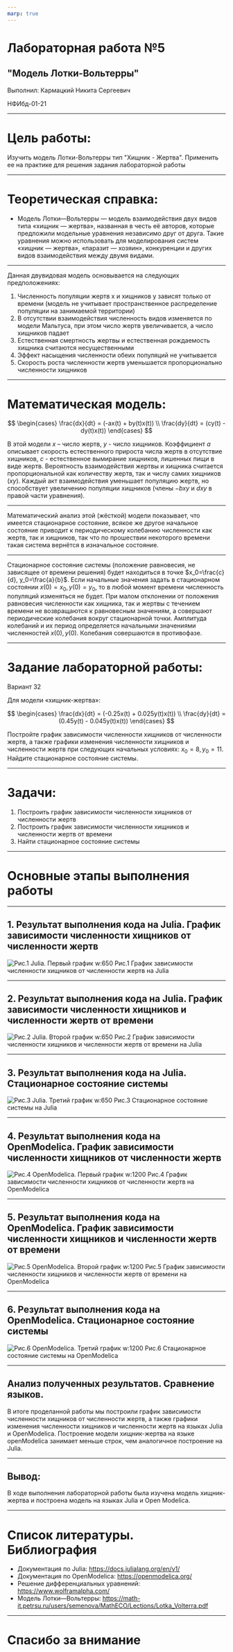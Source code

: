 ```yaml
---
marp: true
---
```

# Лабораторная работа №5

## "Модель Лотки-Вольтерры"

Выполнил: Кармацкий Никита Сергеевич

НФИбд-01-21

---

# Цель работы:

Изучить модель Лотки-Вольтерры тип "Хищник - Жертва". Применить ее на практике для решения задания лабораторной работы

---

# Теоретическая справка:

- Модель Лотки—Вольтерры — модель взаимодействия двух видов типа «хищник — жертва», названная в честь её авторов, которые предложили модельные уравнения независимо друг от друга. Такие уравнения можно использовать для моделирования систем «хищник — жертва», «паразит — хозяин», конкуренции и других видов взаимодействия между двумя видами.

---

Данная двувидовая модель основывается на
следующих предположениях:

1. Численность популяции жертв x и хищников y зависят только от времени (модель не учитывает пространственное распределение популяции на занимаемой территории)
2. В отсутствии взаимодействия численность видов изменяется по модели Мальтуса, при этом число жертв увеличивается, а число хищников падает
3. Естественная смертность жертвы и естественная рождаемость хищника считаются несущественными
4. Эффект насыщения численности обеих популяций не учитывается
5. Скорость роста численности жертв уменьшается пропорционально численности хищников

---

# Математическая модель:

$$
\begin{cases}
	\frac{dx}{dt} = (-ax(t) + by(t)x(t))
	\\   
	\frac{dy}{dt} = (cy(t) - dy(t)x(t))
 \end{cases}
$$

В этой модели $x$ – число жертв, $y$ - число хищников.
Коэффициент $a$ описывает скорость естественного прироста числа жертв в отсутствие хищников, $с$ - естественное вымирание хищников, лишенных пищи в виде жертв.
Вероятность взаимодействия жертвы и хищника считается пропорциональной как количеству жертв, так и числу самих хищников ($xy$).
Каждый акт взаимодействия уменьшает популяцию жертв, но способствует увеличению популяции хищников (члены $-bxy$ и $dxy$ в правой части уравнения).

---

Математический анализ этой (жёсткой) модели показывает, что имеется стационарное состояние, всякое же другое начальное состояние приводит
к периодическому колебанию численности как жертв, так и хищников, так что по прошествии некоторого времени такая система вернётся в изначальное состояние.

---

Стационарное состояние системы (положение равновесия, не зависящее от времени решения) будет находиться
в точке $x_0=\frac{c}{d}, y_0=\frac{a}{b}$. Если начальные значения задать в стационарном состоянии $x(0) = x_0, y(0) = y_0$, то в любой момент времени
численность популяций изменяться не будет. При малом отклонении от положения равновесия численности как хищника, так и жертвы с течением времени не
возвращаются к равновесным значениям, а совершают периодические колебания вокруг стационарной точки. Амплитуда колебаний и их период определяется
начальными значениями численностей $x(0), y(0)$. Колебания совершаются в противофазе.

---

# Задание лабораторной работы:

Вариант 32

Для модели «хищник-жертва»:

$$
\begin{cases}
	\frac{dx}{dt} = (-0.25x(t) + 0.025y(t)x(t))
	\\   
	\frac{dy}{dt} = (0.45y(t) - 0.045y(t)x(t))
 \end{cases}
$$

Постройте график зависимости численности хищников от численности жертв,
а также графики изменения численности хищников и численности жертв при
следующих начальных условиях: $x_0=8, y_0=11$. Найдите стационарное
состояние системы.

---

# Задачи:

1. Построить график зависимости численности хищников от численности жертв
2. Построить график зависимости численности хищников и численности жертв от времени
3. Найти стационарное состояние системы

---

# Основные этапы выполнения работы

---

## 1. Результат выполнения кода на Julia. График зависимости численности хищников от численности жертв

![Рис.1 Julia. Первый график w:650](Screens/5_1.png)
Рис.1 График зависимости численности хищников от численности жертв на Julia

---

## 2. Результат выполнения кода на Julia. График зависимости численности хищников и численности жертв от времени

![Рис.2 Julia. Второй график w:650](Screens/5_2.png)
Рис.2 График зависимости численности хищников и численности жертв от времени на Julia

---

## 3. Результат выполнения кода на Julia. Стационарное состояние системы

![Рис.3 Julia. Третий график w:650](Screens/5_3.png)
Рис.3 Стационарное состояние системы на Julia

---

## 4. Результат выполнения кода на OpenModelica. График зависимости численности хищников от численности жертв

![Рис.4 OpenModelica. Первый график w:1200](Screens/lab51_2.png)
Рис.4 График зависимости численности хищников от численности жертв на OpenModelica

---

## 5. Результат выполнения кода на OpenModelica. График зависимости численности хищников и численности жертв от времени

![Рис.5 OpenModelica. Второй график w:1200](Screens/lab51_1.png)
Рис.5 График зависимости численности хищников и численности жертв от времени на OpenModelica

---

## 6. Результат выполнения кода на OpenModelica. Стационарное состояние системы

![Рис.6 OpenModelica. Третий график w:1200](Screens/lab52_1.png)
Рис.6 Стационарное состояние системы на OpenModelica

---

## Анализ полученных результатов. Сравнение языков.

В итоге проделанной работы мы построили график зависимости численности хищников от численности жертв, а также графики изменения численности хищников и численности жертв на языках Julia и OpenModelica. Построение модели хищник-жертва на языке openModelica занимает меньше строк, чем аналогичное построение на Julia.

---

## Вывод:

В ходе выполнения лабораторной работы была изучена модель хищник-жертва и построена модель на языках Julia и Open Modelica.

---

# Список литературы. Библиография

- Документация по Julia: https://docs.julialang.org/en/v1/
- Документация по OpenModelica: https://openmodelica.org/
- Решение дифференциальных уравнений: https://www.wolframalpha.com/
- Модель Лотки—Вольтерры: https://math-it.petrsu.ru/users/semenova/MathECO/Lections/Lotka_Volterra.pdf

---

# Спасибо за внимание
